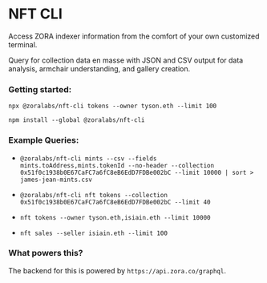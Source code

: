 # NFT CLI

Access ZORA indexer information from the comfort of your own customized terminal.

Query for collection data en masse with JSON and CSV output for data analysis, armchair understanding, and gallery creation.

### Getting started:

`npx @zoralabs/nft-cli tokens --owner tyson.eth --limit 100`

`npm install --global @zoralabs/nft-cli`

### Example Queries:

 * `@zoralabs/nft-cli mints --csv --fields mints.toAddress,mints.tokenId --no-header --collection 0x51f0c1938b0E67CaFC7a6fC8eB6EdD7FDBe002bC --limit 10000 | sort > james-jean-mints.csv`

 * `@zoralabs/nft-cli nft tokens --collection 0x51f0c1938b0E67CaFC7a6fC8eB6EdD7FDBe002bC --limit 40`

 * `nft tokens --owner tyson.eth,isiain.eth --limit 10000`

 * `nft sales --seller isiain.eth --limit 100`

### What powers this?

The backend for this is powered by `https://api.zora.co/graphql`.
